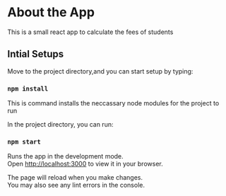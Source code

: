 # About the App

This is a small react app to calculate the fees of students

## Intial Setups

Move to the project directory,and you can start setup by typing:

### `npm install`

This is command installs the neccassary node modules for the project to run


In the project directory, you can run:

### `npm start`

Runs the app in the development mode.\
Open [http://localhost:3000](http://localhost:3000) to view it in your browser.

The page will reload when you make changes.\
You may also see any lint errors in the console.
